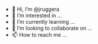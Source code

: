 - 👋 Hi, I’m @jruggera
- 👀 I’m interested in ...
- 🌱 I’m currently learning ...
- 💞️ I’m looking to collaborate on ...
- 📫 How to reach me ...

<!---
jruggera/jruggera is a ✨ special ✨ repository because its `README.md` (this file) appears on your GitHub profile.
You can click the Preview link to take a look at your changes.
--->
